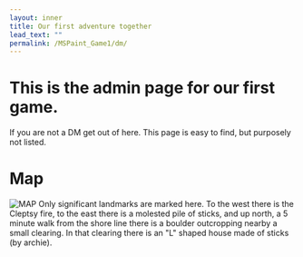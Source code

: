 ```yaml
---
layout: inner
title: Our first adventure together
lead_text: "" 
permalink: /MSPaint_Game1/dm/
---
```

# This is the admin page for our first game.
If you are not a DM get out of here. This page is easy to find, but purposely not listed. 

# Map
![MAP](http://imgur.com/KwEaPYk)
Only significant landmarks are marked here. To the west there is the Cleptsy fire, to the east there is a molested pile of sticks, and up north, a 5 minute walk from the shore line there is a boulder outcropping nearby a small clearing. In that clearing there is an "L" shaped house made of sticks (by archie).
